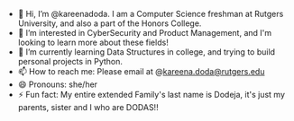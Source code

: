 - 👋 Hi, I’m @kareenadoda. I am a Computer Science freshman at Rutgers University, and also a part of the Honors College.
- 👀 I’m interested in CyberSecurity and Product Management, and I'm looking to learn more about these fields!
- 🌱 I’m currently learning Data Structures in college, and trying to build personal projects in Python.
- 📫 How to reach me: Please email at @kareena.doda@rutgers.edu
- 😄 Pronouns: she/her
- ⚡ Fun fact: My entire extended Family's last name is Dodeja, it's just my parents, sister and I who are DODAS!!

<!---
kareenadoda/kareenadoda is a ✨ special ✨ repository because its `README.md` (this file) appears on your GitHub profile.
You can click the Preview link to take a look at your changes.
--->
